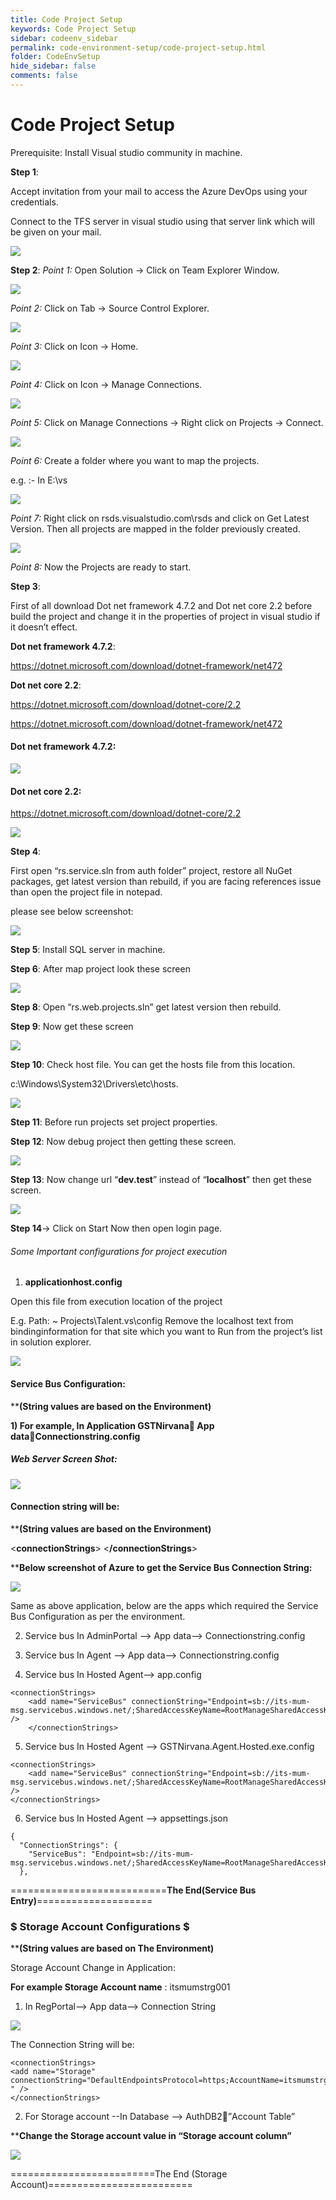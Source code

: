 ```yaml
---
title: Code Project Setup
keywords: Code Project Setup
sidebar: codeenv_sidebar
permalink: code-environment-setup/code-project-setup.html
folder: CodeEnvSetup
hide_sidebar: false
comments: false
---
```



# Code Project Setup

Prerequisite: Install Visual studio community in machine.

**Step 1**:

Accept invitation from your mail to access the Azure DevOps using your credentials.

Connect to the TFS server in visual studio using that server link which will be given on your mail.

![](/images/team-explorer.png)

**Step 2**: *Point 1:* Open Solution -> Click on Team Explorer Window.

![](/images/solution-team-explorer.png)

*Point 2:* Click on Tab -> Source Control Explorer.

![](/images/source-control-explorer.png)

*Point 3:* Click on Icon -> Home.

![](/images/home-icon.png)

*Point 4:* Click on Icon -> Manage Connections.

![](/images/manage-connections-icon.png)

*Point 5:* Click on Manage Connections -> Right click on Projects -> Connect.

![](/images/manage-connections-connect.png)

*Point 6:* Create a folder where you want to map the projects.

e.g. :- In E:\vs

![](/images/create-folder.png)

*Point 7:* Right click on rsds.visualstudio.com\rsds and click on Get Latest Version. Then all projects are mapped in the folder previously created.

![](/images/get-latest-version.png)

*Point 8:* Now the Projects are ready to start.


**Step 3**:

First of all download Dot net framework 4.7.2 and Dot net core 2.2 before build the project and change it in the properties of project in visual studio if it doesn’t effect.

**Dot net framework 4.7.2**:

https://dotnet.microsoft.com/download/dotnet-framework/net472

**Dot net core 2.2**:

https://dotnet.microsoft.com/download/dotnet-core/2.2

https://dotnet.microsoft.com/download/dotnet-framework/net472

#### Dot net framework 4.7.2:

![](/images/dot-net-framework-4.7.2.png)

#### Dot net core 2.2:

https://dotnet.microsoft.com/download/dotnet-core/2.2

![](/images/dot-net-core-2.2.png)

**Step 4**:

First open “rs.service.sln from auth folder” project, restore all NuGet packages, get latest version than rebuild, if you are facing references issue than open the project file in notepad.

please see below screenshot:

![](/images/restore-package.png)

**Step 5**: Install SQL server in machine.

**Step 6**: After map project look these screen

![](/images/team-explorer2.png)

**Step 8**: Open “rs.web.projects.sln”   get latest version then rebuild.

**Step 9**: Now get these screen

![](/images/solution-explorer.png)

**Step 10**: Check host file. You can get the hosts file from this location.

c:\Windows\System32\Drivers\etc\hosts.

![](/images/hosts.png)

**Step 11**: Before run projects set project properties.

**Step 12**: Now debug project then getting these screen.

![](/images/home-page.png)

**Step 13**: Now change url “**dev.test**” instead of “**localhost**”  then get these  screen.

![](/images/change-url.png)

**Step 14**→ Click on Start Now then open login page.

###### Some Important configurations for project execution

1. **applicationhost.config**

Open this file from execution location of the project

E.g. Path: ~ Projects\Talent\.vs\config
Remove the localhost text from bindinginformation for that site which you want to Run from the project’s list in solution explorer.

![](/images/application-host-config.png)

#### Service Bus Configuration:

****(String values are based on the Environment)**

**1)	For example, In Application GSTNirvana App dataConnectionstring.config**

##### Web Server Screen Shot:

![](/images/web-server.png)

#### Connection string will be:

 ****(String values are based on the Environment)**

<**connectionStrings**>  <add name="ServiceBus" connectionString="Endpoint=sb://its-mum-msg.servicebus.windows.net/;SharedAccessKeyName=RootManageSharedAccessKey;SharedAccessKey=55Du3F1hjuyrFujf25ayOU57UC3Vo84r1QBAlOd/GJ4= "/>
<**/connectionStrings**>

****Below screenshot of Azure to get the Service Bus Connection String:**

![](/images/azure.png)

Same as above application, below are the apps which required the Service Bus Configuration as per the environment.

2)	Service bus In AdminPortal --> App data--> Connectionstring.config

3)	Service bus In Agent --> App data--> Connectionstring.config

4)	Service bus In Hosted Agent-->  app.config

```
<connectionStrings>
    <add name="ServiceBus" connectionString="Endpoint=sb://its-mum-msg.servicebus.windows.net/;SharedAccessKeyName=RootManageSharedAccessKey;SharedAccessKey=55Du3F1hjuyrFujf25ayOU57UC3Vo84r1QBAlOd/GJ4=" />
    </connectionStrings>

```

5)	Service bus In Hosted Agent --> GSTNirvana.Agent.Hosted.exe.config

```
<connectionStrings>
    <add name="ServiceBus" connectionString="Endpoint=sb://its-mum-msg.servicebus.windows.net/;SharedAccessKeyName=RootManageSharedAccessKey;SharedAccessKey=55Du3F1hjuyrFujf25ayOU57UC3Vo84r1QBAlOd/GJ4=" />
</connectionStrings>

```

6)	Service bus In Hosted Agent -->  appsettings.json

```
{
  "ConnectionStrings": {
    "ServiceBus": "Endpoint=sb://its-mum-msg.servicebus.windows.net/;SharedAccessKeyName=RootManageSharedAccessKey;SharedAccessKey=55Du3F1hjuyrFujf25ayOU57UC3Vo84r1QBAlOd/GJ4="
  },

```


 ===========================**The End(Service Bus Entry)**====================


### $ Storage Account Configurations $


****(String values are based on The Environment)**

Storage Account Change in Application:

**For example Storage Account name** : itsmumstrg001

1)	In RegPortal--> App data--> Connection String

![](/images/connection-string.png)

The Connection String will be:

```
<connectionStrings>
<add name="Storage" connectionString="DefaultEndpointsProtocol=https;AccountName=itsmumstrg001;AccountKey=WA9I+RXdySGx3g05hUs6pibqJNu9Z7dH6AXlLR5Yrfb7rSQLj8Vp8Lb17u8Iwg5NqbynkET9LR6CD/KIe3to+Q== " />
</connectionStrings>

```

2)	For Storage account --In Database --> AuthDB2”Account Table”

****Change the Storage account value in “Storage account column”**

![](/images/account-table.png)

=========================The End (Storage Account)=========================
